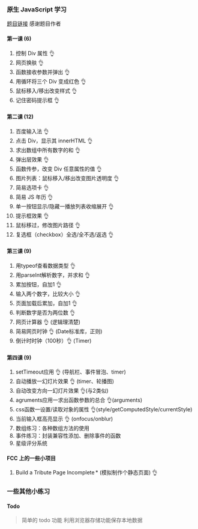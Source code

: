 ### 原生 JavaScript 学习

[题目链接](http://www.fgm.cc/learn/) 感谢题目作者

#### 第一课 (6)

1. 控制 Div 属性 👌
2. 网页换肤 👌
3. 函数接收参数并弹出 👌
4. 用循环将三个 Div 变成红色 👌
5. 鼠标移入/移出改变样式 👌
6. 记住密码提示框 👌

#### 第二课 (12)

1. 百度输入法 👌
2. 点击 Div，显示其 innerHTML 👌
3. 求出数组中所有数字的和 👌
4. 弹出层效果 👌
5. 函数传参，改变 Div 任意属性的值 👌
6. 图片列表：鼠标移入/移出改变图片透明度 👌
7. 简易选项卡 👌
8. 简易 JS 年历 👌
9. 单一按钮显示/隐藏一播放列表收缩展开 👌
10. 提示框效果 👌
11. 鼠标移过，修改图片路径 👌
12. 复选框（checkbox）全选/全不选/返选 👌

#### 第三课 (9)

1. 用typeof查看数据类型 👌
2. 用parseInt解析数字，并求和 👌
3. 累加按钮，自加1 👌
4. 输入两个数字，比较大小 👌
5. 页面加载后累加，自加1 👌
6. 判断数字是否为两位数 👌
7. 网页计算器 👌 (逻辑理清楚)
8. 简易网页时钟 👌 (Date标准库，正则)
9. 倒计时时钟（100秒）👌 (Timer)

#### 第四课 (9)

1. setTimeout应用 👌 (导航栏、事件冒泡、timer)
2. 自动播放一幻灯片效果 👌 (timer、轮播图)
3. 自动改变方向一幻灯片效果 👌(与2类似)
4. agruments应用一求出函数参数的总合 👌(arguments)
5. css函数一设置/读取对象的属性 👌(style/getComputedStyle/currentStyle)
6. 当前输入框高亮显示 👌 (onfocus/onblur)
7. 数组练习：各种数组方法的使用 
8. 事件练习：封装兼容性添加、删除事件的函数
9. 星级评分系统

#### FCC 上的一些小项目

1. Build a Tribute Page Incomplete \* (模拟制作个静态页面) 👌

### 一些其他小练习

#### Todo

> 简单的 todo 功能
> 利用浏览器存储功能保存本地数据
